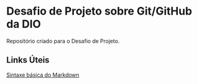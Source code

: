 # Desafio de Projeto sobre Git/GitHub da DIO
Repositório criado para o Desafio de Projeto.

## Links Úteis
[Sintaxe básica do Markdown](https://www.markdownguide.org/basic-syntax/)

